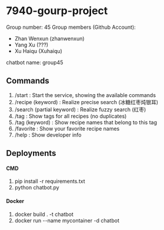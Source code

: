 # 7940-gourp-project

Group number: 45
Group members (Github Account):
- Zhan Wenxun (zhanwenxun)
- Yang Xu (???)
- Xu Haiqu (Xuhaiqu)

chatbot name: group45

## Commands
1. /start : Start the service, showing the available commands
2. /recipe (keyword) : Realize precise search (冰糖红枣炖银耳)
3. /search (partial keyword) : Realize fuzzy search (红枣)
4. /tag : Show tags for all recipes (no duplicates)
5. /tag (keyword) : Show recipe names that belong to this tag
6. /favorite : Show your favorite recipe names
7. /help : Show developer info

## Deployments
#### CMD
1. pip install -r requirements.txt
2. python chatbot.py

#### Docker
1. docker build . -t chatbot
2. docker run --name mycontainer -d chatbot
